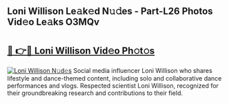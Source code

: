## Loni Willison Le𝚊k𝚎d N𝚞𝚍es - Part-L26 Photos Vid𝚎o Le𝚊ks O3MQv

# <h2><a href="http://fbbygy.evod.top/?m=Loni+Willison">🔗 👉🔴 Loni Willison Vid𝚎o Ph𝚘t𝚘s</a></h2>

[![Loni Willison N𝚞d𝚎s](https://i.imgur.com/8V9OHl7.gif)](http://fbbygy.evod.top/?m=Loni+Willison)
Social media influencer Loni Willison who shares lifestyle and dance-themed content, including solo and collaborative dance performances and vlogs. Respected scientist Loni Willison, recognized for their groundbreaking research and contributions to their field. 
